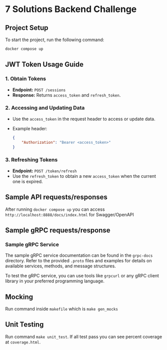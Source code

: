# 7 Solutions Backend Challenge

## Project Setup

To start the project, run the following command:

```bash
docker compose up
```

## JWT Token Usage Guide

### 1. Obtain Tokens

- **Endpoint:** `POST /sessions`
- **Response:** Returns `access_token` and `refresh_token`.

### 2. Accessing and Updating Data

- Use the `access_token` in the request header to access or update data.
- Example header:

    ```json
    {
        "Authorization": "Bearer <access_token>"
    }
    ```

### 3. Refreshing Tokens

- **Endpoint:** `POST /token/refresh`
- Use the `refresh_token` to obtain a new `access_token` when the current one is expired.

## Sample API requests/responses

After running `docker compose up` you can access `http://localhost:8888/docs/index.html` for Swagger/OpenAPI

## Sample gRPC requests/response

### Sample gRPC Service

The sample gRPC service documentation can be found in the `grpc-docs` directory. Refer to the provided `.proto` files and examples for details on available services, methods, and message structures.

To test the gRPC service, you can use tools like `grpcurl` or any gRPC client library in your preferred programming language.

## Mocking

Run command inside `makefile` which is `make gen_mocks`

## Unit Testing

Run command  `make unit_test`. If all test pass you can see percent coverage at `coverage.html`.
